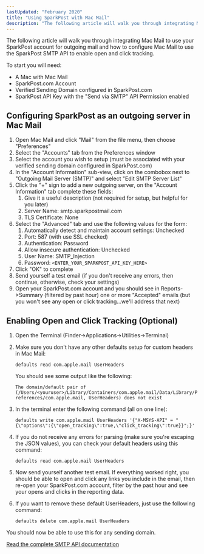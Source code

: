 ```yaml
---
lastUpdated: "February 2020"
title: "Using SparkPost with Mac Mail"
description: "The following article will walk you through integrating Mac Mail to use your Spark Post account for outgoing mail and how to configure Mac Mail to use the Spark Post SMTP API to enable open and click tracking To start you will need A Mac with Mac Mail Spark Post..."
---
```


The following article will walk you through integrating Mac Mail to use your SparkPost account for outgoing mail and how to configure Mac Mail to use the SparkPost SMTP API to enable open and click tracking.

To start you will need:

* A Mac with Mac Mail
* SparkPost.com Account
* Verified Sending Domain configured in SparkPost.com
* SparkPost API Key with the "Send via SMTP" API Permission enabled

## Configuring SparkPost as an outgoing server in Mac Mail

1. Open Mac Mail and click "Mail" from the file menu, then choose "Preferences"
1. Select the "Accounts" tab from the Preferences window
1. Select the account you wish to setup (must be associated with your verified sending domain configured in SparkPost.com)
1. In the "Account Information" sub-view, click on the combobox next to "Outgoing Mail Server (SMTP)" and select "Edit SMTP Server List"
1. Click the "+" sign to add a new outgoing server, on the "Account Information" tab complete these fields:
    1. Give it a useful description (not required for setup, but helpful for you later)
    1. Server Name: smtp.sparkpostmail.com
    1. TLS Certificate: None
1. Select the "Advanced" tab and use the following values for the form:
    1. Automatically detect and maintain account settings: Unchecked
    1. Port: 587 (with use SSL checked)
    1. Authentication: Password
    1. Allow insecure authentication: Unchecked
    1. User Name: SMTP_Injection
    1. Password: `<ENTER_YOUR_SPARKPOST_API_KEY_HERE>`
1. Click "OK" to complete
1. Send yourself a test email (if you don't receive any errors, then continue, otherwise, check your settings)
1. Open your SparkPost.com account and you should see in Reports->Summary (filtered by past hour) one or more "Accepted" emails (but you won't see any open or click tracking...we'll address that next)

## Enabling Open and Click Tracking (Optional)

1. Open the Terminal (Finder->Applications->Utilities->Terminal)

1. Make sure you don't have any other defaults setup for custom headers in Mac Mail:

    `​defaults read com.apple.mail UserHeaders`

    You should see some output like the following:

    `The domain/default pair of (/Users/<youruser>/Library/Containers/com.apple.mail/Data/Library/Preferences/com.apple.mail, UserHeaders) does not exist`
1. In the terminal enter the following command (all on one line):

    `​defaults write com.apple.mail UserHeaders '{"X-MSYS-API" = "{\"options\":{\"open_tracking\":true,\"click_tracking\":true}}";}'`

1. If you do not receive any errors for parsing (make sure you're escaping the JSON values), you can check your default headers using this command:

    `​defaults read com.apple.mail UserHeaders`

1. Now send yourself another test email. If everything worked right, you should be able to open and click any links you include in the email, then re-open your SparkPost.com account, filter by the past hour and see your opens and clicks in the reporting data.

1. If you want to remove these default UserHeaders, just use the following command:

    `defaults delete com.apple.mail UserHeaders`

You should now be able to use this for any sending domain.

[Read the complete SMTP API documentation](https://www.sparkpost.com/api#/reference/smtp-api)
